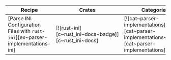 | Recipe | Crates | Categories |
|--------|--------|------------|
| [Parse INI Configuration Files with `rust-ini`][ex~parser-implementations-ini] | [![rust-ini][c~rust_ini~docs~badge]][c~rust_ini~docs] | [![cat~parser-implementations][cat~parser-implementations~badge]][cat~parser-implementations] |
